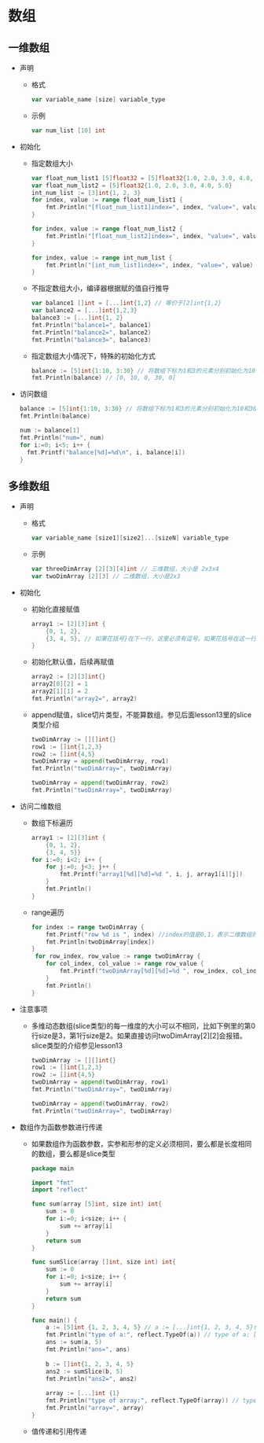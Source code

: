 # 数组

## 一维数组

* 声明

  * 格式

    ```go
    var variable_name [size] variable_type
    ```

  * 示例

    ```go
    var num_list [10] int
    ```

* 初始化

  * 指定数组大小

    ```go
    var float_num_list1 [5]float32 = [5]float32{1.0, 2.0, 3.0, 4.0, 5.0}
    var float_num_list2 = [5]float32{1.0, 2.0, 3.0, 4.0, 5.0}
    int_num_list := [3]int{1, 2, 3}
    for index, value := range float_num_list1 {
    	fmt.Println("[float_num_list1]index=", index, "value=", value)
    }
    
    for index, value := range float_num_list2 {
    	fmt.Println("[float_num_list2]index=", index, "value=", value)
    }
    
    for index, value := range int_num_list {
    	fmt.Println("[int_num_list]index=", index, "value=", value)
    }
    ```

  * 不指定数组大小，编译器根据赋的值自行推导

    ```go
    var balance1 []int = [...]int{1,2} // 等价于[2]int{1,2}
    var balance2 = [...]int{1,2,3}
    balance3 := [...]int{1, 2}
    fmt.Println("balance1=", balance1)
    fmt.Println("balance2=", balance2)
    fmt.Println("balance3=", balance3)
    ```

  * 指定数组大小情况下，特殊的初始化方式

    ```go
    balance := [5]int{1:10, 3:30} // 将数组下标为1和3的元素分别初始化为10和30
    fmt.Println(balance) // [0, 10, 0, 30, 0]
    ```

* 访问数组

  ```go
  balance := [5]int{1:10, 3:30} // 将数组下标为1和3的元素分别初始化为10和30
  fmt.Println(balance)
  
  num := balance[1]
  fmt.Println("num=", num)
  for i:=0; i<5; i++ {
  	fmt.Printf("balance[%d]=%d\n", i, balance[i])
  }
  ```

  

## 多维数组

* 声明

  * 格式

    ```go
    var variable_name [size1][size2]...[sizeN] variable_type
    ```

  * 示例

    ```go
    var threeDimArray [2][3][4]int // 三维数组，大小是 2x3x4
    var twoDimArray [2][3] // 二维数组，大小是2x3
    ```

* 初始化

  * 初始化直接赋值

    ```go
    array1 := [2][3]int {
        {0, 1, 2},
        {3, 4, 5}, // 如果花括号}在下一行，这里必须有逗号。如果花括号在这一行可以不用逗号
    }
    ```

  * 初始化默认值，后续再赋值

    ```go
    array2 := [2][3]int{}
    array2[0][2] = 1
    array2[1][1] = 2
    fmt.Println("array2=", array2)
    ```

  * append赋值，slice切片类型，不能算数组。参见后面lesson13里的slice类型介绍

    ```go
    twoDimArray := [][]int{}
    row1 := []int{1,2,3}
    row2 := []int{4,5}
    twoDimArray = append(twoDimArray, row1)
    fmt.Println("twoDimArray=", twoDimArray)
    
    twoDimArray = append(twoDimArray, row2)
    fmt.Println("twoDimArray=", twoDimArray)
    ```

* 访问二维数组

  * 数组下标遍历
  
    ```go
    array1 := [2][3]int {
        {0, 1, 2},
        {3, 4, 5}}
    for i:=0; i<2; i++ {
        for j:=0; j<3; j++ {
            fmt.Printf("array1[%d][%d]=%d ", i, j, array1[i][j])
        }
        fmt.Println()
    }
    ```
  
  * range遍历
  
    ```go
    for index := range twoDimArray {
        fmt.Printf("row %d is ", index) //index的值是0,1，表示二维数组的第1行和第2行
        fmt.Println(twoDimArray[index])
    }
     for row_index, row_value := range twoDimArray {
        for col_index, col_value := range row_value {
            fmt.Printf("twoDimArray[%d][%d]=%d ", row_index, col_index, col_value)
        }
        fmt.Println()
    }
    ```
  
* 注意事项

  * 多维动态数组(slice类型)的每一维度的大小可以不相同，比如下例里的第0行size是3，第1行size是2。如果直接访问twoDimArray\[2][2]会报错。slice类型的介绍参见lesson13

    ```go
    twoDimArray := [][]int{}
    row1 := []int{1,2,3}
    row2 := []int{4,5}
    twoDimArray = append(twoDimArray, row1)
    fmt.Println("twoDimArray=", twoDimArray)
    
    twoDimArray = append(twoDimArray, row2)
    fmt.Println("twoDimArray=", twoDimArray)
    ```
  
* 数组作为函数参数进行传递

  * 如果数组作为函数参数，实参和形参的定义必须相同，要么都是长度相同的数组，要么都是slice类型
  
    ```go
    package main
    
    import "fmt"
    import "reflect"
    
    func sum(array [5]int, size int) int{
        sum := 0
        for i:=0; i<size; i++ {
            sum += array[i]
        }
        return sum
    }
    
    func sumSlice(array []int, size int) int{
        sum := 0
        for i:=0; i<size; i++ {
            sum += array[i]
        }
        return sum
    }
    
    func main() {
        a := [5]int {1, 2, 3, 4, 5} // a := [...]int{1, 2, 3, 4, 5}也可以去调用sum，编译器会自动推导出a的长度5
        fmt.Println("type of a:", reflect.TypeOf(a)) // type of a: [5]int
        ans := sum(a, 5)
        fmt.Println("ans=", ans)
        
        b := []int{1, 2, 3, 4, 5}
        ans2 := sumSlice(b, 5)
        fmt.Println("ans2=", ans2)
        
        array := [...]int {1}
        fmt.Println("type of array:", reflect.TypeOf(array)) // type of array: [1]int，是一个数组类型
        fmt.Println("array=", array)
    }
    ```
  
  * 值传递和引用传递
  
  

